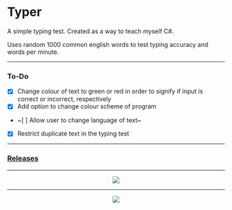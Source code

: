 # Typer
A simple typing test. Created as a way to teach myself C#.

Uses random 1000 common english words to test typing accuracy and words per minute.

---

### To-Do
- [x] Change colour of text to green or red in order to signify if input is correct or incorrect, respectively
- [x] Add option to change colour scheme of program
- ~[ ] Allow user to change language of text~
- [x] Restrict duplicate text in the typing test

---

### [Releases](https://github.com/elijahnikov/Typer/releases/tag/v1)

---

<p align="center">
  <img src="https://i.imgur.com/E7zvqT7.gif">
</p>

---

<p align="center">
  <img src="https://i.imgur.com/JMtHUsl.gif">
</p>
